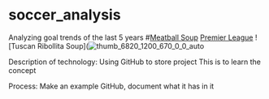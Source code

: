 # soccer_analysis
Analyzing goal trends of the last 5 years
#[Meatball Soup](https://www.xmeatballs.org)
[Premier League](https://www.premierleague.com/)
![Tuscan Ribollita Soup](![thumb_6820_1200_670_0_0_auto](https://user-images.githubusercontent.com/66030883/229362118-d7cec320-5655-4d2c-89ed-69706e741304.jpg)

Description of technology:  Using GitHub to store project
This is to learn the concept

Process: Make an example GitHub, document what it has in it
